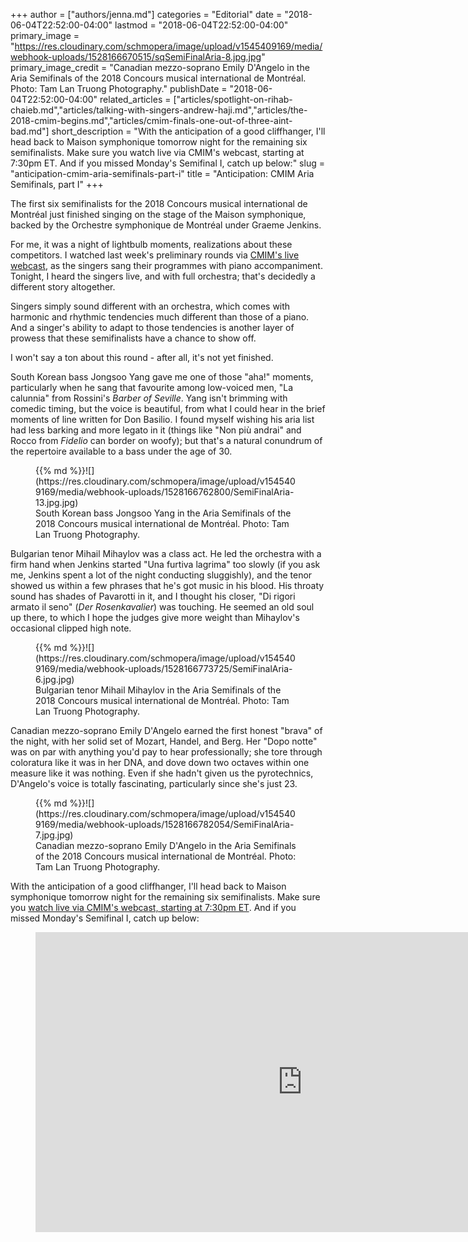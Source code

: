 +++
author = ["authors/jenna.md"]
categories = "Editorial"
date = "2018-06-04T22:52:00-04:00"
lastmod = "2018-06-04T22:52:00-04:00"
primary_image = "https://res.cloudinary.com/schmopera/image/upload/v1545409169/media/webhook-uploads/1528166670515/sqSemiFinalAria-8.jpg.jpg"
primary_image_credit = "Canadian mezzo-soprano Emily D'Angelo in the Aria Semifinals of the 2018 Concours musical international de Montréal. Photo: Tam Lan Truong Photography."
publishDate = "2018-06-04T22:52:00-04:00"
related_articles = ["articles/spotlight-on-rihab-chaieb.md","articles/talking-with-singers-andrew-haji.md","articles/the-2018-cmim-begins.md","articles/cmim-finals-one-out-of-three-aint-bad.md"]
short_description = "With the anticipation of a good cliffhanger, I&#039;ll head back to Maison symphonique tomorrow night for the remaining six semifinalists. Make sure you watch live via CMIM&#039;s webcast, starting at 7:30pm ET. And if you missed Monday&#039;s Semifinal I, catch up below:"
slug = "anticipation-cmim-aria-semifinals-part-i"
title = "Anticipation: CMIM Aria Semifinals, part I"
+++

The first six semifinalists for the 2018 Concours musical international de Montréal just finished singing on the stage of the Maison symphonique, backed by the Orchestre symphonique de Montréal under Graeme Jenkins.

For me, it was a night of lightbulb moments, realizations about these competitors. I watched last week's preliminary rounds via [CMIM's live webcast](https://concoursmontreal.ca/en/live), as the singers sang their programmes with piano accompaniment. Tonight, I heard the singers live, and with full orchestra; that's decidedly a different story altogether. 

Singers simply sound different with an orchestra, which comes with harmonic and rhythmic tendencies much different than those of a piano. And a singer's ability to adapt to those tendencies is another layer of prowess that these semifinalists have a chance to show off.

I won't say a ton about this round - after all, it's not yet finished. 

South Korean bass Jongsoo Yang gave me one of those "aha!" moments, particularly when he sang that favourite among low-voiced men, "La calunnia" from Rossini's *Barber of Seville*. Yang isn't brimming with comedic timing, but the voice is beautiful, from what I could hear in the brief moments of line written for Don Basilio. I found myself wishing his aria list had less barking and more legato in it (things like "Non più andrai" and Rocco from *Fidelio* can border on woofy); but that's a natural conundrum of the repertoire available to a bass under the age of 30. 

<figure data-type="image">{{% md %}}![](https://res.cloudinary.com/schmopera/image/upload/v1545409169/media/webhook-uploads/1528166762800/SemiFinalAria-13.jpg.jpg)
<figcaption>South Korean bass Jongsoo Yang in the Aria Semifinals of the 2018 Concours musical international de Montréal. Photo: Tam Lan Truong Photography.</figcaption>
</figure>

Bulgarian tenor Mihail Mihaylov was a class act. He led the orchestra with a firm hand when Jenkins started "Una furtiva lagrima" too slowly (if you ask me, Jenkins spent a lot of the night conducting sluggishly), and the tenor showed us within a few phrases that he's got music in his blood. His throaty sound has shades of Pavarotti in it, and I thought his closer, "Di rigori armato il seno" (*Der Rosenkavalier*) was touching. He seemed an old soul up there, to which I hope the judges give more weight than Mihaylov's occasional clipped high note.

<figure data-type="image">{{% md %}}![](https://res.cloudinary.com/schmopera/image/upload/v1545409169/media/webhook-uploads/1528166773725/SemiFinalAria-6.jpg.jpg)
<figcaption>Bulgarian tenor Mihail Mihaylov in the Aria Semifinals of the 2018 Concours musical international de Montréal. Photo: Tam Lan Truong Photography.</figcaption>
</figure>

Canadian mezzo-soprano Emily D'Angelo earned the first honest "brava" of the night, with her solid set of Mozart, Handel, and Berg. Her "Dopo notte" was on par with anything you'd pay to hear professionally; she tore through coloratura like it was in her DNA, and dove down two octaves within one measure like it was nothing. Even if she hadn't given us the pyrotechnics, D'Angelo's voice is totally fascinating, particularly since she's just 23.

<figure data-type="image">{{% md %}}![](https://res.cloudinary.com/schmopera/image/upload/v1545409169/media/webhook-uploads/1528166782054/SemiFinalAria-7.jpg.jpg)
<figcaption>Canadian mezzo-soprano Emily D'Angelo in the Aria Semifinals of the 2018 Concours musical international de Montréal. Photo: Tam Lan Truong Photography.</figcaption>
</figure>

With the anticipation of a good cliffhanger, I'll head back to Maison symphonique tomorrow night for the remaining six semifinalists. Make sure you [watch live via CMIM's webcast, starting at 7:30pm ET](https://concoursmontreal.ca/en/live). And if you missed Monday's Semifinal I, catch up below:

<figure data-type="video">
<iframe width="854" height="480" src="https://www.youtube.com/embed/
NJbJQouWBg4" frameborder="0" allow="autoplay; encrypted-media" allowfullscreen></iframe>
</figure>
